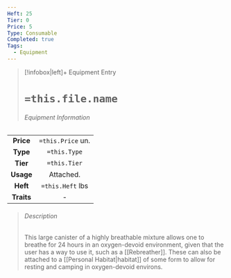 ```yaml
---
Heft: 25
Tier: 0
Price: 5
Type: Consumable
Completed: true
Tags:
  - Equipment
---
```

> [!infobox|left]+ Equipment Entry
> # `=this.file.name`
> ###### Equipment Information
|            |                   |
|:----------:|:-----------------:|
| **Price**  | `=this.Price` un. |
| **Type** | `=this.Type` |
|  **Tier**  |   `=this.Tier`    |
| **Usage**  |     Attached.              |
|  **Heft**  | `=this.Heft` lbs  |
| **Traits** |        -           |
> ###### *Description*
> This large canister of a highly breathable mixture allows one to breathe for 24 hours in an oxygen-devoid environment, given that the user has a way to use it, such as a [[Rebreather]]. These can also be attached to a [[Personal Habitat\|habitat]] of some form to allow for resting and camping in oxygen-devoid environs.
